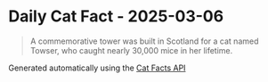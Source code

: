 # Daily Cat Fact - 2025-03-06

> A commemorative tower was built in Scotland for a cat named Towser, who caught nearly 30,000 mice in her lifetime.

Generated automatically using the [Cat Facts API](https://catfact.ninja)
